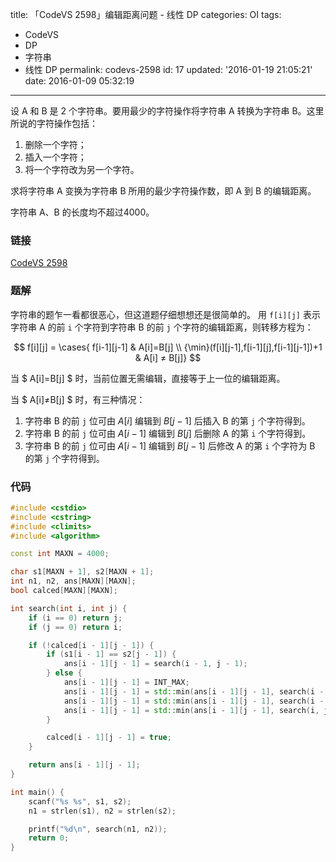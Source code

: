 title: 「CodeVS 2598」编辑距离问题 - 线性 DP
categories: OI
tags: 
  - CodeVS
  - DP
  - 字符串
  - 线性 DP
permalink: codevs-2598
id: 17
updated: '2016-01-19 21:05:21'
date: 2016-01-09 05:32:19
---

设 A 和 B 是 2 个字符串。要用最少的字符操作将字符串 A 转换为字符串 B。这里所说的字符操作包括：

1. 删除一个字符；
2. 插入一个字符；
3. 将一个字符改为另一个字符。

求将字符串 A 变换为字符串 B 所用的最少字符操作数，即 A 到 B 的编辑距离。

字符串 A、B 的长度均不超过4000。

<!-- more -->

### 链接
[CodeVS 2598](http://codevs.cn/problem/2598/)

### 题解
字符串的题乍一看都很恶心，但这道题仔细想想还是很简单的。
用 `f[i][j]` 表示字符串 A 的前 `i` 个字符到字符串 B 的前 `j` 个字符的编辑距离，则转移方程为：

$$ f[i][j] = \cases{ f[i-1][j-1] & A[i]=B[j] \\ {\min}(f[i][j-1],f[i-1][j],f[i-1][j-1])+1 & A[i] ≠ B[j]} $$

当 $ A[i]=B[j] $ 时，当前位置无需编辑，直接等于上一位的编辑距离。

当 $ A[i]≠B[j] $ 时，有三种情况：

1. 字符串 B 的前 `j` 位可由 $A[i]$ 编辑到 $B[j-1]$ 后插入 B 的第 `j` 个字符得到。
2. 字符串 B 的前 `j` 位可由 $A[i-1]$ 编辑到 $B[j]$ 后删除 A 的第 `i` 个字符得到。
3. 字符串 B 的前 `j` 位可由 $A[i-1]$ 编辑到 $B[j-1]$ 后修改 A 的第 `i` 个字符为 B 的第 `j` 个字符得到。

### 代码
```C++
#include <cstdio>
#include <cstring>
#include <climits>
#include <algorithm>

const int MAXN = 4000;

char s1[MAXN + 1], s2[MAXN + 1];
int n1, n2, ans[MAXN][MAXN];
bool calced[MAXN][MAXN];

int search(int i, int j) {
	if (i == 0) return j;
	if (j == 0) return i;

	if (!calced[i - 1][j - 1]) {
		if (s1[i - 1] == s2[j - 1]) {
			ans[i - 1][j - 1] = search(i - 1, j - 1);
		} else {
			ans[i - 1][j - 1] = INT_MAX;
			ans[i - 1][j - 1] = std::min(ans[i - 1][j - 1], search(i - 1, j - 1) + 1);
			ans[i - 1][j - 1] = std::min(ans[i - 1][j - 1], search(i - 1, j) + 1);
			ans[i - 1][j - 1] = std::min(ans[i - 1][j - 1], search(i, j - 1) + 1);
		}

		calced[i - 1][j - 1] = true;
	}

	return ans[i - 1][j - 1];
}

int main() {
	scanf("%s %s", s1, s2);
	n1 = strlen(s1), n2 = strlen(s2);

	printf("%d\n", search(n1, n2));
	return 0;
}
```
